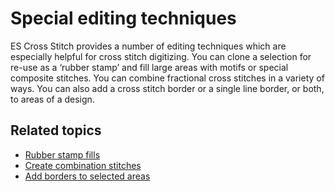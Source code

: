 # Special editing techniques

ES Cross Stitch provides a number of editing techniques which are especially helpful for cross stitch digitizing. You can clone a selection for re-use as a ‘rubber stamp’ and fill large areas with motifs or special composite stitches. You can combine fractional cross stitches in a variety of ways. You can also add a cross stitch border or a single line border, or both, to areas of a design.

## Related topics

- [Rubber stamp fills](Rubber_stamp_fills)
- [Create combination stitches](Create_combination_stitches)
- [Add borders to selected areas](Add_borders_to_selected_areas)

